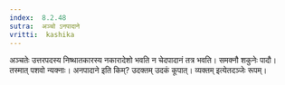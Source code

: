 ```yaml
---
index:  8.2.48
sutra:  अञ्चो ऽनपादाने
vritti:  kashika 
---
```


अञ्चतेः उत्तरपदस्य निष्थातकारस्य नकारादेशो भवति न चेदपादानं तत्र भवति। समक्नौ शकुनेः पादौ। तस्मात् पशवो न्यक्नाः। अनपादाने इति किम्? उदक्तम् उदकं कूपात्। व्यक्तम् इत्येतदञ्जेः रूपम्।

